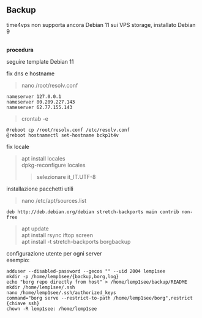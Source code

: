 ## Backup

time4vps non supporta ancora Debian 11 sui VPS storage, installato Debian 9

<br/> **procedura**

seguire template Debian 11

fix dns e hostname
>nano /root/resolv.conf

    nameserver 127.0.0.1
    nameserver 80.209.227.143
    nameserver 62.77.155.143

>crontab -e

    @reboot cp /root/resolv.conf /etc/resolv.conf
    @reboot hostnamectl set-hostname bckp1t4v

fix locale
>apt install locales  
>dpkg-reconfigure locales
>>selezionare it_IT.UTF-8

installazione pacchetti utili
>nano /etc/apt/sources.list

    deb http://deb.debian.org/debian stretch-backports main contrib non-free

>apt update  
>apt install rsync iftop screen  
>apt install -t stretch-backports borgbackup  

configurazione utente per ogni server  
esempio:

    adduser --disabled-password --gecos "" --uid 2004 lemp1see
    mkdir -p /home/lemp1see/{backup,borg,log}
    echo "borg repo directly from host" > /home/lemp1see/backup/README
    mkdir /home/lemp1see/.ssh
    nano /home/lemp1see/.ssh/authorized_keys
    command="borg serve --restrict-to-path /home/lemp1see/borg",restrict {chiave ssh}
    chown -R lemp1see: /home/lemp1see
